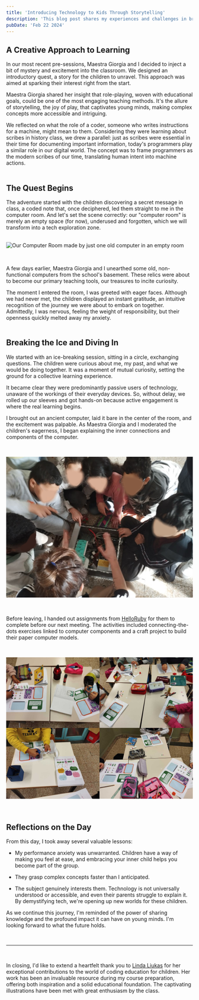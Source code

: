 ```yaml
---
title: 'Introducing Technology to Kids Through Storytelling'
description: 'This blog post shares my experiences and challenges in bringing the magic of tech to a young audience in Turin. It is a reflection on bridging the gap between curiosity and understanding, tailored for educators parents, and anyone interested in the transformative power of tech education.'
pubDate: 'Feb 22 2024'
---
```


## A Creative Approach to Learning

In our most recent pre-sessions, Maestra Giorgia and I decided to inject a bit of mystery and excitement into the classroom. We designed an introductory quest, a story for the children to unravel. This approach was aimed at sparking their interest right from the start.<br>

Maestra Giorgia shared her insight that role-playing, woven with educational goals, could be one of the most engaging teaching methods. It's the allure of storytelling, the joy of play, that captivates young minds, making complex concepts more accessible and intriguing.

We reflected on what the role of a coder, someone who writes instructions for a machine, might mean to them. Considering they were learning about scribes in history class, we drew a parallel: just as scribes were essential in their time for documenting important information, today's programmers play a similar role in our digital world. The concept was to frame programmers as the modern scribes of our time, translating human intent into machine actions.
<br /><br />

## The Quest Begins

The adventure started with the children discovering a secret message in class, a coded note that, once deciphered, led them straight to me in the computer room. And let's set the scene correctly: our "computer room" is merely an empty space (for now), underused and forgotten, which we will transform into a tech exploration zone.
<br />
<br />

![Our Computer Room made by just one old computer in an empty room](./images/computer-room.jpeg)

<br />

A few days earlier, Maestra Giorgia and I unearthed some old, non-functional computers from the school's basement. These relics were about to become our primary teaching tools, our treasures to incite curiosity.

The moment I entered the room, I was greeted with eager faces. Although we had never met, the children displayed an instant gratitude, an intuitive recognition of the journey we were about to embark on together. Admittedly, I was nervous, feeling the weight of responsibility, but their openness quickly melted away my anxiety.
<br /><br />

## Breaking the Ice and Diving In

We started with an ice-breaking session, sitting in a circle, exchanging questions. The children were curious about me, my past, and what we would be doing together. It was a moment of mutual curiosity, setting the ground for a collective learning experience.

It became clear they were predominantly passive users of technology, unaware of the workings of their everyday devices. So, without delay, we rolled up our sleeves and got hands-on because active engagement is where the real learning begins.

I brought out an ancient computer, laid it bare in the center of the room, and the excitement was palpable. As Maestra Giorgia and I moderated the children's eagerness, I began explaining the inner connections and components of the computer.

<br />

![An open computer with kids looking inside while someone is explaining](./images/look-pc.jpg)

<br />

Before leaving, I handed out assignments from [HelloRuby](http://helloruby.com) for them to complete before our next meeting. The activities included connecting-the-dots exercises linked to computer components and a craft project to build their paper computer models.

<br />

![Illustration of paper computer and connect-the-dots taken from helloruby.com](./images/making-pc.jpg)

<br />

## Reflections on the Day

From this day, I took away several valuable lessons:

- My performance anxiety was unwarranted. Children have a way of making you feel at ease, and embracing your inner child helps you become part of the group.

- They grasp complex concepts faster than I anticipated.

- The subject genuinely interests them. Technology is not universally understood or accessible, and even their parents struggle to explain it. By demystifying tech, we're opening up new worlds for these children.

As we continue this journey, I'm reminded of the power of sharing knowledge and the profound impact it can have on young minds. I'm looking forward to what the future holds.

<br /><hr><br />

In closing, I'd like to extend a heartfelt thank you to [Linda Liukas](http://lindaliukas.com) for her exceptional contributions to the world of coding education for children. Her work has been an invaluable resource during my course preparation, offering both inspiration and a solid educational foundation. The captivating illustrations have been met with great enthusiasm by the class.
